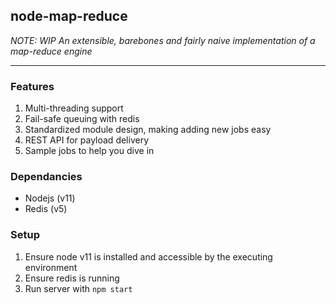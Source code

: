 ## node-map-reduce

*NOTE: WIP*
*An extensible, barebones and fairly naive implementation of a map-reduce engine*

-------------------

### Features

1. Multi-threading support
2. Fail-safe queuing with redis
3. Standardized module design, making adding new jobs easy
4. REST API for payload delivery
5. Sample jobs to help you dive in

### Dependancies

- Nodejs (v11)
- Redis (v5)

### Setup

1. Ensure node v11 is installed and accessible by the executing environment
2. Ensure redis is running
3. Run server with `npm start`

